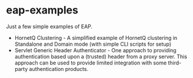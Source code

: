 eap-examples
============

Just a few simple examples of EAP.

 - HornetQ Clustering - A simplified example of HornetQ clustering in Standalone and Domain mode (with simple CLI scripts for setup)
 - Servlet Generic Header Authenticator - One approach to providing authentication based upon a (trusted) header from a proxy server. This approach can be used to provide limited integration with some third-party authentication products.
